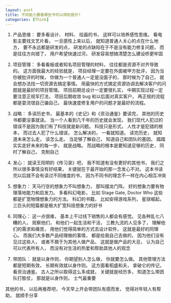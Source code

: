 ```yaml
---
layout: post
title: 不同能力要看哪些书可以得到提升?
categories: [Think]
---
```


1. 产品思维： 要多看设计、 材料、 绘画的书， 这样可以培养感性思维。 看电影主要找文艺片看， 一旦感性上来以后， 就知道普通人关心的点在什么地方， 要不永远都是研发的点， 研发的点缺陷在于不是没有能力修复问题， 而是往往方向错了， 用户希望快速过河， 研发容易想搞清楚怎么建设桥更牢固

2. 项目管理： 多看看板或者知名项目管理的材料， 往往都是资源不对齐导致的。 这方面我最大的经验就是， 项目经理一定要在外面被甲方批评， 因为当你被批评的时候， 你做为一个普通人一定是没面子的， 那时候为了自己， 就会想办法找一切资源去搞定事情。 用最快的方式搞定资源协调去解决客户的问题就是最好的项目管理。 项目前期总设计一定要很扎实， 中期实现过程一定要注意正规军打法， 项目后期收敛 bug 和以后面对真实客户， 再正规的流程都是耍流氓自己骗自己， 最快速度修复用户的问题才是最好的流程。

3. 战略： 多读历史书， 最基本的《史记》和《资治通鉴》要读完， 其他的历史书都要没事就读。 当一个人看到几千年的历史就会发现， 我们现代人犯过的错误不是因为我们有了科技就是新问题。 科技只是形式， 人性才是犯错的根本， 而过去人犯了什么错误， 怎么解决的， 一看就知道。 读完历史， 就知道未来怎么走， 该怎么走。 当足够了解自己， 知道自己和团队的基因， 踏踏实实走好未来的每一步， 就是战略。 而战略的根本是要知道足够的历史， 同时了解自己， 克制自己

4. 发心： 就读王阳明的《传习录》吧， 我不知道有没有更好的其他书， 我们之所以很多事情没有好结果， 关键就在于最开始的那一念发心不对。 这本书读完以后就不会有读过不同维度的书， 因为不同书的理念不一样在内心相互冲突

5. 想象力： 天马行空的想象力不叫想象力， 那叫摆龙门阵。 好的想象力要有物理落地能力和启发力。 多看科幻电影， 比如 Stage Gate, Doctor Who 这些都是扩宽物理想象力的方法。 科幻的书籍， 比如安得游戏系列， 星球崛起， 三巨头的短篇都是极大扩宽科技想象力的好书

6. 同理心： 这一点很难， 基本上干过线下销售的人都会有感觉。 见各种乱七八糟的人， 观察他们， 和他们一起生活和干活， 三教九流的人见多了， 理解他们的需求和痛苦， 用他们觉得简单的方式去设计软件， 这就是最好的同理心。 而我们大多数产品经理做的事情， 都是给我自己去做的， 因为他们没有见过这些人， 或者不屑于为其他人做产品， 这就是做产品的大忌， 认为自己可以代表所有人， 而没有对生活的热爱和帮助其他人的观念

7. 带团队： 就是以身作则， 你期望别人怎么做， 你就要怎么做。 其他管理方法都是短期有效， 长期有效就以身作则。 这方面看稻盛和夫， 拿破仑的传记， 看资治通鉴。 古人之所以取得这么多成就， 关键就是经历多， 知道怎么带团队打胜仗， 那就是以身作则， 士气最重要 

其他的书， 以后再推荐吧， 今天早上开会带团队有感而发， 觉得对年轻人有帮助， 就顺手分享
